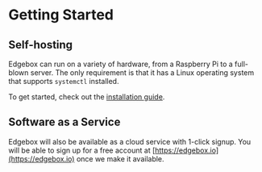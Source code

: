 # Getting Started

## Self-hosting

Edgebox can run on a variety of hardware, from a Raspberry Pi to a full-blown server. The only requirement is that it has a Linux operating system that supports `systemctl` installed.

To get started, check out the [installation guide](setup/installation.md).

## Software as a Service

Edgebox will also be available as a cloud service with 1-click signup. You will be able to sign up for a free account at [https://edgebox.io](https://edgebox.io) once we make it available.
